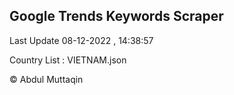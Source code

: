 

## Google Trends Keywords Scraper 
 
Last Update 08-12-2022 , 14:38:57

Country List :
VIETNAM.json



© Abdul Muttaqin 
